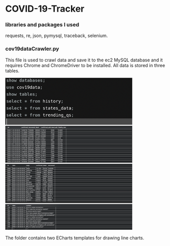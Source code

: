 # COVID-19-Tracker

### libraries and packages I used
requests, re, json, pymysql, traceback, selenium.
### cov19dataCrawler.py
This file is used to crawl data and save it to the ec2 MySQL database and it requires Chrome and ChromeDriver to be installed. 
All data is stored in three tables.

<img src="./queries.png" width='400px' alt ='mysql-db.png' />

<img src="./table1.png" width='400px' alt ='mysql-db.png' />

<img src="./table2.png" width='400px' alt ='mysql-db.png' />

<img src="./table3.png" width='400px' alt ='mysql-db.png' />


The folder contains two ECharts templates for drawing line charts.


